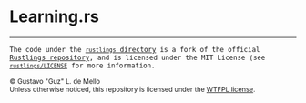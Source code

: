 # Learning.rs

---

<samp><small>
The code under the <a href="./rustlings"><code>rustlings</code> directory</a> is
a fork of the official <a href="https://github.com/rust-lang/rustlings">Rustlings
repository</a>, and is licensed under the MIT License (see <a href="./rustlings/LICENSE">
<code>rustlings/LICENSE</code><a/> for more information.

&copy; Gustavo "Guz" L. de Mello <br/>
Unless otherwise noticed, this repository is licensed under the <a href="./LICENSE">
WTFPL license</a>.
</small></samp>

